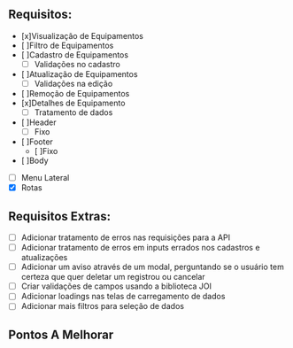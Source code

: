## Requisitos:

- [x]Visualização de Equipamentos
- [ ]Filtro de Equipamentos
- [ ]Cadastro de Equipamentos
  - [ ] Validações no cadastro
- [ ]Atualização de Equipamentos
  - [ ] Validações na edição
- [ ]Remoção de Equipamentos
- [x]Detalhes de Equipamento
  - [ ] Tratamento de dados
- [ ]Header
  - [ ] Fixo
- [ ]Footer
  - [ ]Fixo
- [ ]Body
- [ ] Menu Lateral
- [x] Rotas

## Requisitos Extras:

- [ ] Adicionar tratamento de erros nas requisições para a API
- [ ] Adicionar tratamento de erros em inputs errados nos cadastros e atualizações
- [ ] Adicionar um aviso através de um modal, perguntando se o usuário tem certeza que quer deletar um registrou ou cancelar
- [ ] Criar validações de campos usando a biblioteca JOI
- [ ] Adicionar loadings nas telas de carregamento de dados
- [ ] Adicionar mais filtros para seleção de dados

## Pontos A Melhorar
